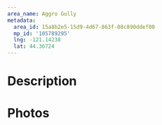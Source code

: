 ```yaml
---
area_name: Aggro Gully
metadata:
  area_id: 15a8b2e5-15d9-4d67-863f-08c890ddef00
  mp_id: '105789295'
  lng: -121.14238
  lat: 44.36724
---
```

# Description

# Photos

